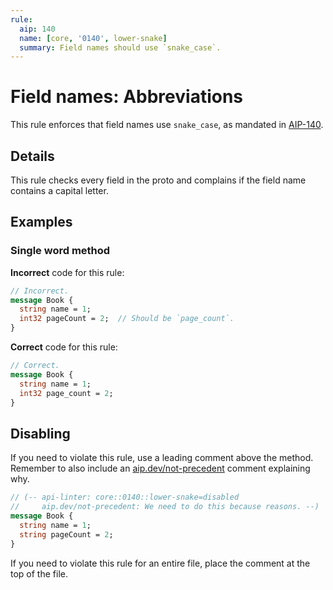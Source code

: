 ```yaml
---
rule:
  aip: 140
  name: [core, '0140', lower-snake]
  summary: Field names should use `snake_case`.
---
```


# Field names: Abbreviations

This rule enforces that field names use `snake_case`, as mandated in
[AIP-140][].

## Details

This rule checks every field in the proto and complains if the field name
contains a capital letter.

## Examples

### Single word method

**Incorrect** code for this rule:

```proto
// Incorrect.
message Book {
  string name = 1;
  int32 pageCount = 2;  // Should be `page_count`.
}
```

**Correct** code for this rule:

```proto
// Correct.
message Book {
  string name = 1;
  int32 page_count = 2;
}
```

## Disabling

If you need to violate this rule, use a leading comment above the method.
Remember to also include an [aip.dev/not-precedent][] comment explaining why.

```proto
// (-- api-linter: core::0140::lower-snake=disabled
//     aip.dev/not-precedent: We need to do this because reasons. --)
message Book {
  string name = 1;
  string pageCount = 2;
}
```

If you need to violate this rule for an entire file, place the comment at the
top of the file.

[aip-140]: https://aip.dev/140
[aip.dev/not-precedent]: https://aip.dev/not-precedent
